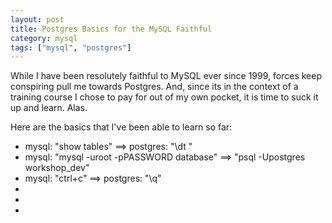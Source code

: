 ```yaml
---
layout: post
title: Postgres Basics for the MySQL Faithful
category: mysql
tags: ["mysql", "postgres"]
---
```

While I have been resolutely faithful to MySQL ever since 1999, forces keep conspiring pull me towards Postgres.  And, since its in the context of a training course I chose to pay for out of my own pocket, it is time to suck it up and learn.  Alas.  

Here are the basics that I've been able to learn so far:

* mysql: "show tables<ENTER>" ==> postgres: "\dt <ENTER>"
* mysql: "mysql -uroot -pPASSWORD database" ==> "psql -Upostgres workshop_dev"
* mysql: "ctrl+c" ==> postgres: "\q"
* 
* 
* 
